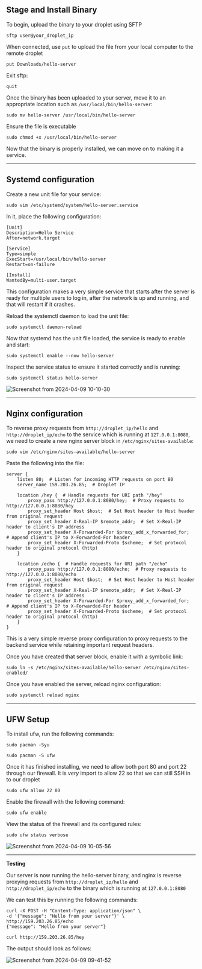 ## Stage and Install Binary

To begin, upload the binary to your droplet using SFTP

`sftp user@your_droplet_ip`

When connected, use `put` to upload the file from your local computer to the remote droplet

`put Downloads/hello-server`

Exit sftp:

`quit`

Once the binary has been uploaded to your server, move it to an appropriate location such as `/usr/local/bin/hello-server`:

`sudo mv hello-server /usr/local/bin/hello-server`

Ensure the file is executable

`sudo chmod +x /usr/local/bin/hello-server`

Now that the binary is properly installed, we can move on to making it a service.

---

## Systemd configuration

Create a new unit file for your service:

`sudo vim /etc/systemd/system/hello-server.service`

In it, place the following configuration:

```
[Unit]
Description=Hello Service
After=network.target

[Service]
Type=simple
ExecStart=/usr/local/bin/hello-server
Restart=on-failure

[Install]
WantedBy=multi-user.target
```

This configuration makes a very simple service that starts after the server is ready for multiple users to log in, after the network is up and running, and that will restart if it crashes.

Reload the systemctl daemon to load the unit file:

`sudo systemctl daemon-reload`

Now that systemd has the unit file loaded, the service is ready to enable and start:

`sudo systemctl enable --now hello-server`

Inspect the service status to ensure it started correctly and is running:

`sudo systemctl status hello-server`

![Screenshot from 2024-04-09 10-10-30](https://github.com/ljackson330/nginx-2420/assets/153872676/63214121-27c3-4adb-a2a0-1ca4bde9ee24)


---

## Nginx configuration

To reverse proxy requests from `http://droplet_ip/hello` and `http://droplet_ip/echo` to the service which is running at `127.0.0.1:8080`, we need to create a new nginx server block in `/etc/nginx/sites-available`:

`sudo vim /etc/nginx/sites-available/hello-server`

Paste the following into the file:

```
server {
    listen 80;  # Listen for incoming HTTP requests on port 80
    server_name 159.203.26.85;  # Droplet IP

    location /hey {  # Handle requests for URI path "/hey"
        proxy_pass http://127.0.0.1:8080/hey;  # Proxy requests to http://127.0.0.1:8080/hey
        proxy_set_header Host $host;  # Set Host header to Host header from original request
        proxy_set_header X-Real-IP $remote_addr;  # Set X-Real-IP header to client's IP address
        proxy_set_header X-Forwarded-For $proxy_add_x_forwarded_for;  # Append client's IP to X-Forwarded-For header
        proxy_set_header X-Forwarded-Proto $scheme;  # Set protocol header to original protocol (http)
    }

    location /echo {  # Handle requests for URI path "/echo"
        proxy_pass http://127.0.0.1:8080/echo;  # Proxy requests to http://127.0.0.1:8080/echo
        proxy_set_header Host $host;  # Set Host header to Host header from original request
        proxy_set_header X-Real-IP $remote_addr;  # Set X-Real-IP header to client's IP address
        proxy_set_header X-Forwarded-For $proxy_add_x_forwarded_for;  # Append client's IP to X-Forwarded-For header
        proxy_set_header X-Forwarded-Proto $scheme;  # Set protocol header to original protocol (http)
    }
}

```

This is a very simple reverse proxy configuration to proxy requests to the backend service while retaining important request headers.

Once you have created that server block, enable it with a symbolic link:

`sudo ln -s /etc/nginx/sites-available/hello-server /etc/nginx/sites-enabled/`

Once you have enabled the server, reload nginx configuration:

`sudo systemctl reload nginx`

---

## UFW Setup

To install ufw, run the following commands:

`sudo pacman -Syu`

`sudo pacman -S ufw`

Once it has finished installing, we need to allow both port 80 and port 22 through our firewall. It is *very* import to allow 22 so that we can still SSH in to our droplet

`sudo ufw allow 22 80`

Enable the firewall with the following command:

`sudo ufw enable`

View the status of the firewall and its configured rules:

`sudo ufw status verbose`

![Screenshot from 2024-04-09 10-05-56](https://github.com/ljackson330/nginx-2420/assets/153872676/292f2bd2-a32d-44be-b006-5b1c02a4d5ac)

---

**Testing**

Our server is now running the hello-server binary, and nginx is reverse proxying requests from `http://droplet_ip/hello` and `http://droplet_ip/echo` to the binary which is running at `127.0.0.1:8080`

We can test this by running the following commands:

```
curl -X POST -H "Content-Type: application/json" \
-d '{"message": "Hello from your server"}' \
http://159.203.26.85/echo
{"message": "Hello from your server"}
```


`curl http://159.203.26.85/hey`

The output should look as follows:

![Screenshot from 2024-04-09 09-41-52](https://github.com/ljackson330/nginx-2420/assets/153872676/34b3e111-e6fa-42da-bd0a-a6c5303d48a5)
